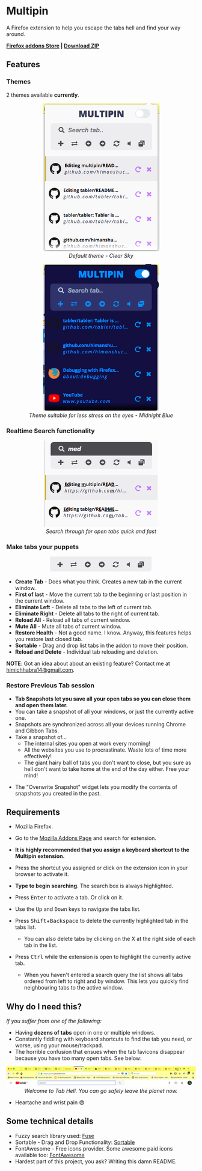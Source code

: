 # Multipin

A Firefox extension to help you escape the tabs hell and find your way around.

<strong><a href="#">Firefox addons Store</a> | <a href="https://github.com/himanshuc3/multipin/archive/master.zip">Download ZIP</a></strong>

## Features

### Themes

2 themes available __currently__. 

 <p align="center">
    <img src="/repo_images/day.png" width="311"><br>
    <em>Default theme - Clear Sky</em>
 </p>
 
 
 <p align="center">
    <img src="repo_images/midnight_blue.png" width="308"><br>
    <em>Theme suitable for less stress on the eyes - Midnight Blue</em>
 </p>


### Realtime Search functionality

 <p align="center">
    <img src="repo_images/search.png" width="301"><br>
    <em>Search through for open tabs quick and fast</em>
 </p>

 
### Make tabs your puppets


 <p align="center">
    <img src="repo_images/features.png" width="272">
 </p>
 
- __Create Tab__ - Does what you think. Creates a new tab in the current window.
- __First of last__ - Move the current tab to the beginning or last position in the current window.
- __Eliminate Left__ - Delete all tabs to the left of current tab.
- __Eliminate Right__ - Delete all tabs to the right of current tab.
- __Reload All__ - Reload all tabs of current window.
- __Mute All__ - Mute all tabs of current window.
- __Restore Health__ - Not a good name. I know. Anyway, this features helps you restore last closed tab.
- __Sortable__ - Drag and drop list tabs in the addon to move their position.
- __Reload and Delete__ - Individual tab reloading and deletion.

 __NOTE__: Got an idea about about an existing feature? Contact me at himichhabra14@gmail.com.

### Restore Previous Tab session

- __Tab Snapshots let you save all your open tabs so you can close them and open them later.__
- You can take a snapshot of all your windows, or just the currently active one.
- Snapshots are synchronized across all your devices running Chrome and Gibbon Tabs.
- Take a snapshot of...
  - The internal sites you open at work every morning!
  - All the websites you use to procrastinate. Waste lots of time more effectively!
  - The giant hairy ball of tabs you don't want to close, but you sure as hell don't want to take home at the end of the day either. Free your mind!
<!-- - Snapshots are synchronized to your Google profile using [chrome.storage.sync](https://developer.chrome.com/extensions/storage) - I don't have access to your history. All data is stored securely in Google's servers. -->
- The "Overwrite Snapshot" widget lets you modify the contents of snapshots you created in the past.

## Requirements

- Mozilla Firefox.

- Go to the [Mozilla Addons Page](https://addons.mozilla.org/en-US/firefox/) and search for extension.
- __It is highly recommended that you assign a keyboard shortcut to the Multipin extension.__
- Press the shortcut you assigned or click on the extension icon in your browser to activate it.
- __Type to begin searching__. The search box is always highlighted.
- Press <kbd>Enter</kbd> to activate a tab. Or click on it.
- Use the <kbd>Up</kbd> and <kbd>Down</kbd> keys to navigate the tabs list.
- Press <kbd>Shift</kbd>+<kbd>Backspace</kbd> to delete the currently highlighted tab in the tabs list.
  - You can also delete tabs by clicking on the X at the right side of each tab in the list.
- Press <kbd>Ctrl</kbd> while the extension is open to highlight the currently active tab.
  - When you haven't entered a search query the list shows all tabs ordered from left to right and by window. This lets you quickly find neighbouring tabs to the active window.
<!--  
- There are no shortcuts for "Tab Snapshots". Just use it once and you'll learn how it works!
- When you open the "Tab Snapshots" dropdown you will see a list of all the snapshots you have saved.
  - Click on the "x" icon next to a snapshot name to delete it.
  - Click on the pencil icon to overwrite the contents of a snapshot.
    - Through this feature you can add new tabs to snapshots you have created in the past!
-->

## Why do I need this?

_If you suffer from one of the following:_

- Having __dozens of tabs__ open in one or multiple windows.
- Constantly fiddling with keyboard shortcuts to find the tab you need, or worse, using your mouse/trackpad.
- The horrible confusion that ensues when the tab favicons disappear because you have too many open tabs. See below:

<p align="center">
  <img src="repo_images/tab_hell.png"/>
  <em>Welcome to Tab Hell. You can go safely leave the planet now.</em>
</p>

- Heartache and wrist pain :smile:

## Some technical details

- Fuzzy search library used: [Fuse](https://github.com/krisk/Fuse)
- Sortable - Drag and Drop Functionality: [Sortable](http://rubaxa.github.io/Sortable/)
- FontAwesome - Free icons provider. Some awesome paid icons available too: [FontAwesome](https://fontawesome.com/)
- Hardest part of this project, you ask? Writing this damn README.
